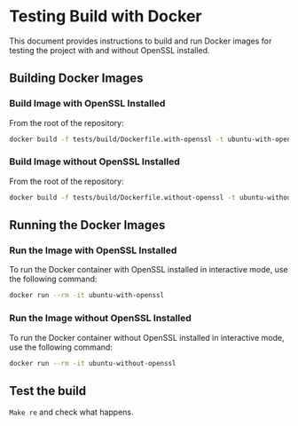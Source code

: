# Testing Build with Docker

This document provides instructions to build and run Docker images for testing the project with and without OpenSSL installed.

## Building Docker Images

### Build Image with OpenSSL Installed

From the root of the repository:

```sh
docker build -f tests/build/Dockerfile.with-openssl -t ubuntu-with-openssl .
```

### Build Image without OpenSSL Installed

From the root of the repository:

```sh
docker build -f tests/build/Dockerfile.without-openssl -t ubuntu-without-openssl .
```

## Running the Docker Images

### Run the Image with OpenSSL Installed

To run the Docker container with OpenSSL installed in interactive mode, use the following command:

```sh
docker run --rm -it ubuntu-with-openssl
```

### Run the Image without OpenSSL Installed

To run the Docker container without OpenSSL installed in interactive mode, use the following command:

```sh
docker run --rm -it ubuntu-without-openssl
```

## Test the build

`Make re` and check what happens.
